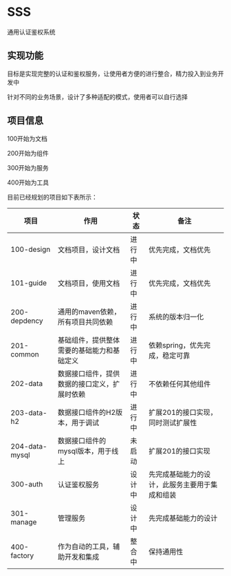 # SSS
通用认证鉴权系统

## 实现功能
目标是实现完整的认证和鉴权服务，让使用者方便的进行整合，精力投入到业务开发中

针对不同的业务场景，设计了多种适配的模式，使用者可以自行选择

## 项目信息
100开始为文档

200开始为组件

300开始为服务

400开始为工具

目前已经规划的项目如下表所示：

| 项目| 作用 |状态 |备注|
| ------ | ------ | ------ |------ |
| 100-design | 文档项目，设计文档 |进行中|优先完成，文档优先|
| 101-guide | 文档项目，使用文档 |进行中|优先完成，文档优先|
| 200-depdency | 通用的maven依赖，所有项目共同依赖 | 进行中 | 系统的版本归一化|
| 201-common | 基础组件，提供整体需要的基础能力和基础定义 | 进行中 | 依赖spring，优先完成，稳定可靠|
| 202-data | 数据接口组件，提供数据的接口定义，扩展时依赖 | 进行中 | 不依赖任何其他组件|
| 203-data-h2 | 数据接口组件的H2版本，用于调试 | 进行中 | 扩展201的接口实现，同时测试扩展性|
| 204-data-mysql | 数据接口组件的mysql版本，用于线上 | 未启动 | 扩展201的接口实现|
| 300-auth| 认证鉴权服务 | 设计中 | 先完成基础能力的设计，此服务主要用于集成和组装|
| 301-manage| 管理服务 | 设计中 | 先完成基础能力的设计|
| 400-factory| 作为自动的工具，辅助开发和集成 | 整合中 | 保持通用性|